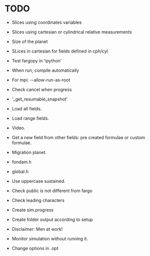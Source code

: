 TODO
====

- Slices using coordinates variables
- Slices using cartesian or cylindrical relative measurements
- Size of the planet
- SLices in cartesian for fields defined in cph/cyl

- Test fargopy in 'ipython'
- When run, compile automatically 
- For mpi: --allow-run-as-root
- Check cancel when progress
- '_get_resumable_snapshot'
- Load all fields.
- Load range fields.
- Video.
- Get a new field from other fields: pre created formulae or custom formulae.
- Migration planet.
- fondam.h
- global.h
- Use uppercase sustained.
- Check public is not different from fargo 
- Check leading characters
- Create sim.progress
- Create folder output according to setup
- Disclaimer: Men at work!
- Monitor simulation without running it.
- Change options in .opt

